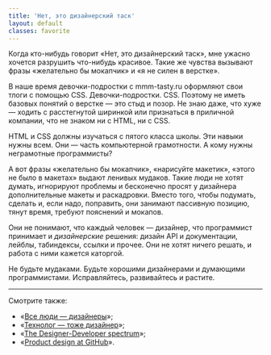 ```yaml
---
title: 'Нет, это дизайнерский таск'
layout: default
classes: favorite
---
```



Когда кто-нибудь говорит «Нет, это дизайнерский таск», мне ужасно хочется разрушить что-нибудь красивое. Такие же чувства вызывают фразы «желательно бы мокапчик» и «я не силен в верстке».

В наше время девочки-подростки с mmm-tasty.ru оформляют свои тлоги с помощью CSS. Девочки-подростки. CSS. Поэтому не иметь базовых понятий о верстке — это стыд и позор. Не знаю даже, что хуже — ходить с расстегнутой ширинкой или признаться в приличной компании, что не знаком ни с HTML, ни с CSS.

HTML и CSS должны изучаться с пятого класса школы. Эти навыки нужны всем. Они — часть компьютерной грамотности. А кому нужны неграмотные программисты?

А вот фразы «желательно бы мокапчик», «нарисуйте макетик», «этого не было в макетах» выдают ленивых мудаков. Такие люди не хотят думать, игнорируют проблемы и бесконечно просят у дизайнера дополнительные макеты и раскадровки. Вместо того, чтобы подумать, сделать и, если надо, поправить, они занимают пассивную позицию, тянут время, требуют пояснений и мокапов.

Они не понимают, что каждый человек — дизайнер, что программист принимает и _дизайнерские_ решения: дизайн API и документации, лейблы, табиндексы, ссылки и прочее. Они не хотят ничего решать, и работа с ними кажется каторгой.

<div class="outstanding">
  Не будьте мудаками. Будьте хорошими дизайнерами и думающими программистами.
  Исправляйтесь, развивайтесь и растите.
</div>


--------------------------------

Смотрите также:

* «[Все люди — дизайнеры](http://ilyabirman.ru/meanwhile/all/everyone-designer/)»;
* «[Технолог — тоже дизайнер](http://tech.yandex.ru/events/yagosti/wsd-msk-nov-2012/talks/460/)»;
* «[The Designer-Developer spectrum](http://markdotto.com/2013/04/22/designer-developer-spectrum/)»;
* «[Product design at GitHub](http://warpspire.com/posts/product-design/)».
